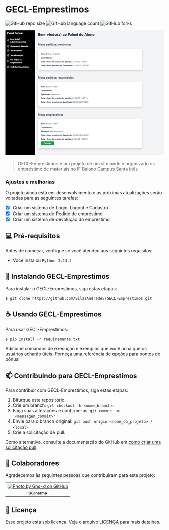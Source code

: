 # GECL-Emprestimos

![GitHub repo size](https://img.shields.io/github/repo-size/SilasAndradev/GECL-Emprestimos?style=for-the-badge)
![GitHub language count](https://img.shields.io/github/languages/count/SilasAndradev/GECL-Emprestimos?style=for-the-badge)
![GitHub forks](https://img.shields.io/github/forks/SilasAndradev/GECL-Emprestimos?style=for-the-badge)


<img src="static/img/exemplo.png" alt="Exemplo imagem">

> GECL-Emprestimos é um projeto de um site onde é organizado os empréstimo de materiais no IF Baiano Campus Santa Inês

### Ajustes e melhorias

O projeto ainda está em desenvolvimento e as próximas atualizações serão voltadas para as seguintes tarefas:

- [x] Criar um sistema de Login, Logout e Cadastro
- [x] Criar um sistema de Pedido de empréstimo
- [x] Criar um sistema de devolução do empréstimo

## 💻 Pré-requisitos

Antes de começar, verifique se você atendeu aos seguintes requisitos:

- Você instalou `Python 3.13.2`
<!-- Você tem uma máquina `<Windows / Linux / Mac>`. Indique qual sistema operacional é compatível / não compatível.
- Você leu `<guia / link / documentação_relacionada_ao_projeto>`.>-->

## 🚀 Instalando GECL-Emprestimos

Para instalar o GECL-Emprestimos, siga estas etapas:

```
$ git clone https://github.com/SilasAndradev/GECL-Emprestimos.git
```

## ☕ Usando GECL-Emprestimos

Para usar GECL-Emprestimos:

```
$ pip install -r requirements.txt
```

Adicione comandos de execução e exemplos que você acha que os usuários acharão úteis. Forneça uma referência de opções para pontos de bônus!

## 📫 Contribuindo para GECL-Emprestimos

Para contribuir com GECL-Emprestimos, siga estas etapas:

1. Bifurque este repositório.
2. Crie um branch: `git checkout -b <nome_branch>`.
3. Faça suas alterações e confirme-as: `git commit -m '<mensagem_commit>'`
4. Envie para o branch original: `git push origin <nome_do_projeto> / <local>`
5. Crie a solicitação de pull.

Como alternativa, consulte a documentação do GitHub em [como criar uma solicitação pull](https://help.github.com/en/github/collaborating-with-issues-and-pull-requests/creating-a-pull-request).

## 🤝 Colaboradores

Agradecemos às seguintes pessoas que contribuíram para este projeto:

<table>
  <tr>
    <td align="center"> 
      <a href="https://github.com/Ghs-d" title="Front-End Developer"> 
      <img src="https://avatars.githubusercontent.com/u/186340489" width="100px;" alt="Photo by Ghs-d on GitHub"/>
      <br> 
      <sub> 
        <b>
          Guilherme
        </b> 
      </sub> 
    </a> 
    </td> 
  </tr>
</table>

## 📝 Licença

Esse projeto está sob licença. Veja o arquivo [LICENÇA](LICENSE.md) para mais detalhes.